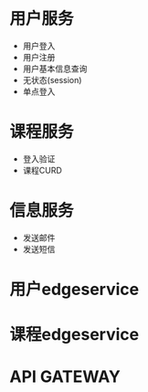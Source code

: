 # 用户服务
- 用户登入
- 用户注册
- 用户基本信息查询
- 无状态(session)
- 单点登入

# 课程服务
- 登入验证
- 课程CURD

# 信息服务
- 发送邮件
- 发送短信

# 用户edgeservice
# 课程edgeservice
# API GATEWAY